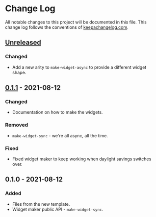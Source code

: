 # Change Log
All notable changes to this project will be documented in this file. This change log follows the conventions of [keepachangelog.com](http://keepachangelog.com/).

## [Unreleased]
### Changed
- Add a new arity to `make-widget-async` to provide a different widget shape.

## [0.1.1] - 2021-08-12
### Changed
- Documentation on how to make the widgets.

### Removed
- `make-widget-sync` - we're all async, all the time.

### Fixed
- Fixed widget maker to keep working when daylight savings switches over.

## 0.1.0 - 2021-08-12
### Added
- Files from the new template.
- Widget maker public API - `make-widget-sync`.

[Unreleased]: https://sourcehost.site/your-name/sicp/compare/0.1.1...HEAD
[0.1.1]: https://sourcehost.site/your-name/sicp/compare/0.1.0...0.1.1
